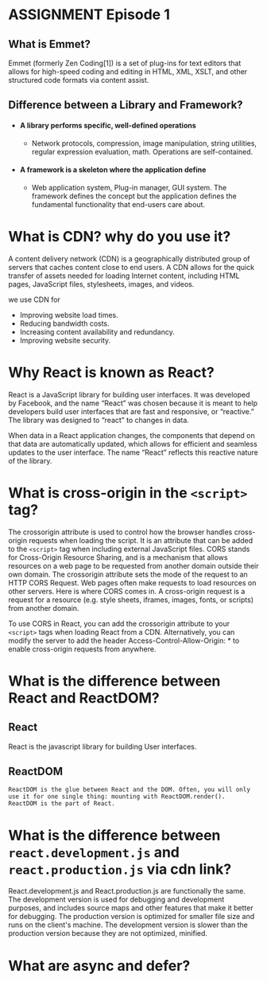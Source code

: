 # ASSIGNMENT Episode 1

## What is Emmet?

Emmet (formerly Zen Coding[1]) is a set of plug-ins for text editors that allows for high-speed coding and editing in HTML, XML, XSLT, and other structured code formats via content assist.

## Difference between a Library and Framework?

- #### A library performs specific, well-defined operations
  - Network protocols, compression, image manipulation, string utilities, regular expression evaluation, math. Operations are self-contained.

- #### A framework is a skeleton where the application define

  - Web application system, Plug-in manager, GUI system. The framework defines the concept but the application defines the fundamental functionality that end-users care about.

# What is CDN? why do you use it?

A content delivery network (CDN) is a geographically distributed group of servers that caches content close to end users. A CDN allows for the quick transfer of assets needed for loading Internet content, including HTML pages, JavaScript files, stylesheets, images, and videos.

we use CDN for

- Improving website load times.
- Reducing bandwidth costs.
- Increasing content availability and redundancy.
- Improving website security.

# Why React is known as React?

React is a JavaScript library for building user interfaces. It was developed by Facebook, and the name “React” was chosen because it is meant to help developers build user interfaces that are fast and responsive, or “reactive.” The library was designed to “react” to changes in data.

When data in a React application changes, the components that depend on that data are automatically updated, which allows for efficient and seamless updates to the user interface. The name “React” reflects this reactive nature of the library.

# What is cross-origin in the ```<script>``` tag?

The crossorigin attribute is used to control how the browser handles cross-origin requests when loading the script. It is an attribute that can be added to the ```<script>``` tag when including external JavaScript files. CORS stands for Cross-Origin Resource Sharing, and is a mechanism that allows resources on a web page to be requested from another domain outside their own domain. The crossorigin attribute sets the mode of the request to an HTTP CORS Request. Web pages often make requests to load resources on other servers. Here is where CORS comes in. A cross-origin request is a request for a resource (e.g. style sheets, iframes, images, fonts, or scripts) from another domain.

To use CORS in React, you can add the crossorigin attribute to your ```<script>``` tags when loading React from a CDN. Alternatively, you can modify the server to add the header Access-Control-Allow-Origin: * to enable cross-origin requests from anywhere.

# What is the difference between React and ReactDOM?

## React

   React is the javascript library for building User interfaces.
## ReactDOM
    ReactDOM is the glue between React and the DOM. Often, you will only use it for one single thing: mounting with ReactDOM.render().
    ReactDOM is the part of React.

# What is the difference between ```react.development.js``` and ```react.production.js``` via cdn link?

React.development.js and React.production.js are functionally the same. 
The development version is used for debugging and development purposes, and includes source maps and other features that make it better for debugging. 
The production version is optimized for smaller file size and runs on the client's machine. The development version is slower than the production version because they are not optimized, minified.

# What are async and defer?